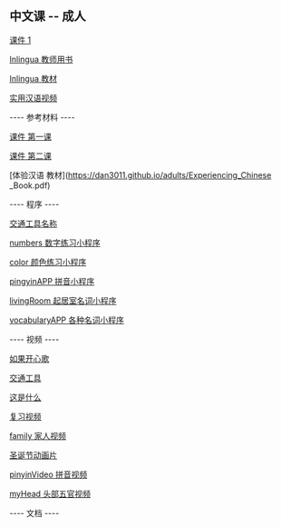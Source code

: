 ## 中文课 -- 成人

[课件 1](https://dan3011.github.io/adults/slides1.pdf)

[Inlingua 教师用书](https://dan3011.github.io/adults/InlinguaTeacher.pdf)

[Inlingua 教材](https://dan3011.github.io/adults/InlinguaStudent.pdf)

[实用汉语视频](https://www.youtube.com/results?search_query=%E5%AE%9E%E7%94%A8%E6%B1%89%E8%AF%AD)



---- 参考材料 ----

[课件 第一课](https://dan3011.github.io/adults/Chinese_Lesson1.pdf)

[课件 第二课](https://dan3011.github.io/adults/Chinese_Lesson2.pdf)

[体验汉语 教材](https://dan3011.github.io/adults/Experiencing_Chinese _Book.pdf)


---- 程序 ----


[交通工具名称](http://www.yes-chinese.com/card/view.html?theme=Transportation)

[numbers 数字练习小程序](http://www.4399.com/flash/65052_2.htm)

[color 颜色练习小程序](https://www.petralingua.com/members/zh/lekcija_boje/index.php)

[pingyinAPP 拼音小程序](http://www.4399.com/flash/112950_3.htm)

[livingRoom 起居室名词小程序](http://www.languageguide.org/mandarin/vocabulary/den/)

[vocabularyAPP 各种名词小程序](http://www.languageguide.org/mandarin/vocabulary/)

---- 视频 ----

[如果开心歌](https://www.youtube.com/watch?v=wAGJVPXaHHk)

[交通工具](https://www.youtube.com/watch?v=9UDdhMYlgW4)

[这是什么](https://www.youtube.com/watch?v=_NSQyG66Osg&index=2&list=PLZ27m2K2W5n52BZVKeQcDJVINEYERsgIn)

[复习视频](https://www.youtube.com/watch?v=N0X_nEWU9rI)

[family 家人视频](https://www.youtube.com/watch?v=uc7qd9xPpDY&list=PLviExGKNfEbnMiUEw7SH_TxxSeNFW9iWs&index=4)

[圣诞节动画片](https://www.youtube.com/watch?v=2crEQx6nv60&list=PLZ27m2K2W5n4gti-bGuKB7XGOWsZ1PoNL&index=2)

[pinyinVideo 拼音视频](https://www.youtube.com/watch?v=b6h4p5GbAXw&list=PLr5LXsaS25pNgGZIJEi1LdkCkrjq_o2nB&index=2)

[myHead 头部五官视频](https://www.youtube.com/watch?v=EEU8X1QtkR8)

---- 文档 ----

